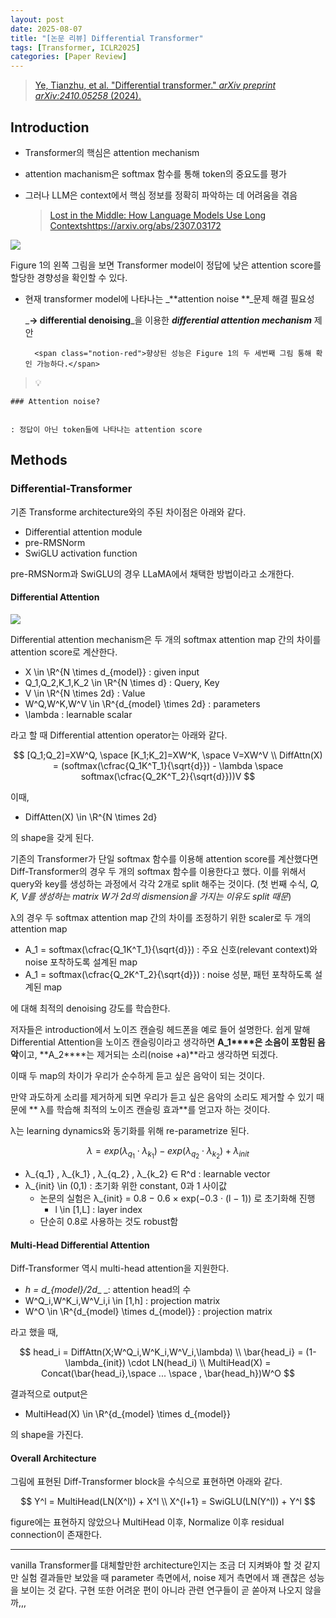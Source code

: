 ```yaml
---
layout: post
date: 2025-08-07
title: "[논문 리뷰] Differential Transformer"
tags: [Transformer, ICLR2025]
categories: [Paper Review]
---
```


> [Ye, Tianzhu, et al. "Differential transformer." ](https://arxiv.org/abs/2410.05258)[_arXiv preprint arXiv:2410.05258_](https://arxiv.org/abs/2410.05258)[ (2024).](https://arxiv.org/abs/2410.05258)



## Introduction

- Transformer의 핵심은 attention mechanism
- attention machanism은 softmax 함수를 통해 token의 중요도를 평가
- 그러나 LLM은 context에서 핵심 정보를 정확히 파악하는 데 어려움을 겪음

	> [Lost in the Middle: How Language Models Use Long Contextshttps://arxiv.org/abs/2307.03172](https://arxiv.org/abs/2307.03172)


![](https://prod-files-secure.s3.us-west-2.amazonaws.com/542b861c-36a8-4051-84e5-8804b6728dba/9083ea56-691a-4752-ae26-47f403431ac8/image.png?X-Amz-Algorithm=AWS4-HMAC-SHA256&X-Amz-Content-Sha256=UNSIGNED-PAYLOAD&X-Amz-Credential=ASIAZI2LB466UCLA3VQD%2F20251006%2Fus-west-2%2Fs3%2Faws4_request&X-Amz-Date=20251006T121549Z&X-Amz-Expires=3600&X-Amz-Security-Token=IQoJb3JpZ2luX2VjEPP%2F%2F%2F%2F%2F%2F%2F%2F%2F%2FwEaCXVzLXdlc3QtMiJHMEUCID42uFKtIp3PaebCl8BDM5P6J36YIbl3C0M1jvpZvckSAiEA%2BGsR5CeFgBPrx%2BTeAW%2BrXL5klpmIBwUyh90b%2BiXPAWkqiAQIi%2F%2F%2F%2F%2F%2F%2F%2F%2F%2F%2FARAAGgw2Mzc0MjMxODM4MDUiDLJm3SCzUwsWfQGZ%2BCrcAwmcmQVyDFDYh6rfXmcDu1qEKrUmKcvHiXmh4lx1UNMGUnouhbkrVYLYh7W0R%2FTbCC2i7d%2FuXKYYfHfJ5H%2BE3JgMqskCG9010zecClcg0uJQM%2FYKHXs%2F7NQjjQq98mVOAM6xx%2Bi0K1DnlbMrzvsYRjkQ7nCoXaIG3J38fpOzVUIaUBY8DiNfNEff7p4ax3r1jvqgZi%2FMf2OPZCgqCn8PVHDoFuHpaTHypZVyjUyfDi%2Fmu%2BV8Uhadtl9hV6RanT%2BrtVqSnsYcfTpZtMs0ZHg%2B3AvynS3Rg4aatNj%2FrK2GY2MF8%2F%2FS%2BBE0ETp7ZWhil3RJtjdUCRrZIKu3VIpbJMSLpg69NeATLNq6e7UlZsn5UChT0JTESdPoiWqZ%2F4zxFAW68K3%2BUVuqZEdo3OpRPrgU2kOjOBkMJtV7cMPUENZS1GypPK5cQII%2F%2FhtX9RMqNLhrap3%2BI5WctDBpdWzBhQQIWVrK6fQdVOi8OD0rsw2uaVjoqzQb8sspsiDIi9m3514YZbpUYBhcDBBH5niBYxp2mzJjDLErSWI%2Bm5ZYLH9fl56QXHMGYrQpFznw6UJi04Gb6%2BX%2B7qhnA8lI489hYJsdR5ijZcnw6m%2FhvXvwJi0LsCOQ5W18mpYUqNxq72gZMPGvjscGOqUBHYQTtaArmga1wSFYwd1nlLNdzzWuGw4hF8XdWtufijUqmV2FOlmn%2BJ5aUiv55XyOuY6tDyfkVKct4t2gNhpEIr%2B8H5vxAiCbn9vi6ClIAZj8Kywaxm0EHM4cuMB29UJGOWqWLR0jLeihjl1KtEYDRpul02aNFI0PUifA8EF1Pea7Wi6QN3%2BQhHDyN25pPUWT1B0cI%2FY2iqDP%2Fk0hHanyzor7Fsse&X-Amz-Signature=dd88de830f09eff8737b695c86261d1a731a46879f067a4d97188827c7710cd2&X-Amz-SignedHeaders=host&x-amz-checksum-mode=ENABLED&x-id=GetObject)


Figure 1의 왼쪽 그림을 보면 Transformer model이 정답에 낮은 attention score를 할당한 경향성을 확인할 수 있다.

- 현재 transformer model에 나타나는 _**attention noise **_문제 해결 필요성

	_**→ differential denoising**_을 이용한 _**differential attention mechanism**_ 제안


		<span class="notion-red">향상된 성능은 Figure 1의 두 세번째 그림 통해 확인 가능하다.</span>


> 💡 


	### Attention noise?


	: 정답이 아닌 token들에 나타나는 attention score



## Methods



### Differential-Transformer


기존 Transforme architecture와의 주된 차이점은 아래와 같다.

- Differential attention module
- pre-RMSNorm
- SwiGLU activation function

pre-RMSNorm과 SwiGLU의 경우 LLaMA에서 채택한 방법이라고 소개한다.



#### Differential Attention


![](https://prod-files-secure.s3.us-west-2.amazonaws.com/542b861c-36a8-4051-84e5-8804b6728dba/116d70b2-1963-4810-9167-f4c7d8a06e8f/image.png?X-Amz-Algorithm=AWS4-HMAC-SHA256&X-Amz-Content-Sha256=UNSIGNED-PAYLOAD&X-Amz-Credential=ASIAZI2LB466UCLA3VQD%2F20251006%2Fus-west-2%2Fs3%2Faws4_request&X-Amz-Date=20251006T121549Z&X-Amz-Expires=3600&X-Amz-Security-Token=IQoJb3JpZ2luX2VjEPP%2F%2F%2F%2F%2F%2F%2F%2F%2F%2FwEaCXVzLXdlc3QtMiJHMEUCID42uFKtIp3PaebCl8BDM5P6J36YIbl3C0M1jvpZvckSAiEA%2BGsR5CeFgBPrx%2BTeAW%2BrXL5klpmIBwUyh90b%2BiXPAWkqiAQIi%2F%2F%2F%2F%2F%2F%2F%2F%2F%2F%2FARAAGgw2Mzc0MjMxODM4MDUiDLJm3SCzUwsWfQGZ%2BCrcAwmcmQVyDFDYh6rfXmcDu1qEKrUmKcvHiXmh4lx1UNMGUnouhbkrVYLYh7W0R%2FTbCC2i7d%2FuXKYYfHfJ5H%2BE3JgMqskCG9010zecClcg0uJQM%2FYKHXs%2F7NQjjQq98mVOAM6xx%2Bi0K1DnlbMrzvsYRjkQ7nCoXaIG3J38fpOzVUIaUBY8DiNfNEff7p4ax3r1jvqgZi%2FMf2OPZCgqCn8PVHDoFuHpaTHypZVyjUyfDi%2Fmu%2BV8Uhadtl9hV6RanT%2BrtVqSnsYcfTpZtMs0ZHg%2B3AvynS3Rg4aatNj%2FrK2GY2MF8%2F%2FS%2BBE0ETp7ZWhil3RJtjdUCRrZIKu3VIpbJMSLpg69NeATLNq6e7UlZsn5UChT0JTESdPoiWqZ%2F4zxFAW68K3%2BUVuqZEdo3OpRPrgU2kOjOBkMJtV7cMPUENZS1GypPK5cQII%2F%2FhtX9RMqNLhrap3%2BI5WctDBpdWzBhQQIWVrK6fQdVOi8OD0rsw2uaVjoqzQb8sspsiDIi9m3514YZbpUYBhcDBBH5niBYxp2mzJjDLErSWI%2Bm5ZYLH9fl56QXHMGYrQpFznw6UJi04Gb6%2BX%2B7qhnA8lI489hYJsdR5ijZcnw6m%2FhvXvwJi0LsCOQ5W18mpYUqNxq72gZMPGvjscGOqUBHYQTtaArmga1wSFYwd1nlLNdzzWuGw4hF8XdWtufijUqmV2FOlmn%2BJ5aUiv55XyOuY6tDyfkVKct4t2gNhpEIr%2B8H5vxAiCbn9vi6ClIAZj8Kywaxm0EHM4cuMB29UJGOWqWLR0jLeihjl1KtEYDRpul02aNFI0PUifA8EF1Pea7Wi6QN3%2BQhHDyN25pPUWT1B0cI%2FY2iqDP%2Fk0hHanyzor7Fsse&X-Amz-Signature=a1f343ee7e4259608ed97d6b7af80b21d16226e8b5d324d462794b247c1858bb&X-Amz-SignedHeaders=host&x-amz-checksum-mode=ENABLED&x-id=GetObject)


Differential attention mechanism은 두 개의 softmax attention map 간의 차이를 attention score로 계산한다.

- X \in \R^{N \times d\_{model}} : given input
- Q\_1,Q\_2,K\_1,K\_2 \in \R^{N \times d} : Query, Key
- V \in \R^{N \times 2d} : Value
- W^Q,W^K,W^V \in \R^{d\_{model} \times 2d} : parameters
- \lambda : learnable scalar

라고 할 때 Differential attention operator는 아래와 같다.


$$
[Q_1;Q_2]=XW^Q, \space [K_1;K_2]=XW^K, \space V=XW^V \\
DiffAttn(X) = (softmax(\cfrac{Q_1K^T_1}{\sqrt{d}}) - \lambda \space softmax(\cfrac{Q_2K^T_2}{\sqrt{d}}))V
$$


이때,

- DiffAtten(X) \in \R^{N \times 2d}

의 shape을 갖게 된다.


기존의 Transformer가 단일 softmax 함수를 이용해 attention score를 계산했다면 Diff-Transformer의 경우 두 개의 softmax 함수를 이용한다고 했다. 이를 위해서 query와 key를 생성하는 과정에서 각각 2개로 split 해주는 것이다. <span class="notion-red">(첫 번째 수식, </span><span class="notion-red">_Q, K, V를 생성하는 matrix W가 2d의 dismension을 가지는 이유도 split 때문_</span><span class="notion-red">)</span>


 λ의 경우 두 softmax attention map 간의 차이를 조정하기 위한 scaler로 두 개의 attention map

- A\_1 = softmax(\cfrac{Q\_1K^T\_1}{\sqrt{d}}) : 주요 신호(relevant context)와 noise 포착하도록 설계된 map
- A\_1 = softmax(\cfrac{Q\_2K^T\_2}{\sqrt{d}}) : noise 성분, 패턴 포착하도록 설계된 map 

에 대해 최적의 denoising 강도를 학습한다.


저자들은 introduction에서 노이즈 캔슬링 헤드폰을 예로 들어 설명한다. 쉽게 말해 Differential Attention을 노이즈 캔슬링이라고 생각하면 **A\_1****은 소음이 포함된 음악**이고, **A\_2****는 제거되는 소리(noise +a)**라고 생각하면 되겠다. 


이때 두 map의 차이가 우리가 순수하게 듣고 싶은 음악이 되는 것이다. 


만약 과도하게 소리를 제거하게 되면 우리가 듣고 싶은 음악의 소리도 제거할 수 있기 때문에 ** λ를 학습해 최적의 노이즈 캔슬링 효과**를 얻고자 하는 것이다.


λ는 learning dynamics와 동기화를 위해 re-parametrize 된다.


$$
\lambda = exp(\lambda_{q_1} \cdot \lambda_{k_1}) - exp(\lambda_{q_2} \cdot \lambda_{k_2}) + \lambda_{init}
$$

- λ\_{q\_1} , λ\_{k\_1} , λ\_{q\_2} , λ\_{k\_2} ∈ R^d : learnable vector
- λ\_{init} \in (0,1) : 초기화 위한 constant, 0과 1 사이값
	- 논문의 실험은 λ\_{init} = 0.8 − 0.6 × exp(−0.3 · (l − 1)) 로 초기화해 진행
		- l \in [1,L] : layer index
	- 단순히 0.8로 사용하는 것도 robust함


#### **Multi-Head Differential Attention**


Diff-Transformer 역시 multi-head attention을 지원한다.

- _h = d\_{model}/2d__ _: attention head의 수
- W^Q\_i,W^K\_i,W^V\_i,i \in [1,h] : projection matrix
- W^O \in \R^{d\_{model} \times d\_{model}} : projection matrix

라고 했을 때,


$$
head_i = DiffAttn(X;W^Q_i,W^K_i,W^V_i,\lambda) \\
\bar{head_i} = (1-\lambda_{init}) \cdot LN(head_i) \\
MultiHead(X) = Concat(\bar{head_i},\space ... \space , \bar{head_h})W^O
$$


결과적으로 output은

- MultiHead(X) \in \R^{d\_{model} \times d\_{model}}

의 shape을 가진다.



#### Overall Architecture


그림에 표현된 Diff-Transformer block을 수식으로 표현하면 아래와 같다.


$$
Y^l = MultiHead(LN(X^l)) + X^l \\
X^{l+1} = SwiGLU(LN(Y^l)) + Y^l
$$


figure에는 표현하지 않았으나 MultiHead 이후, Normalize 이후 residual connection이 존재한다.


---


vanilla Transformer를 대체할만한 architecture인지는 조금 더 지켜봐야 할 것 같지만 실험 결과들만 보았을 때 parameter 측면에서, noise 제거 측면에서 꽤 괜찮은 성능을 보이는 것 같다. 구현 또한 어려운 편이 아니라 관련 연구들이 곧 쏟아져 나오지 않을까,,,

